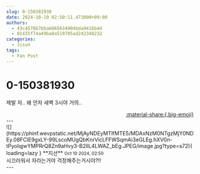 ```yaml
---
slug: 0-150381930
date: 2024-10-10 02:50:11.473000+09:00
authors:
  - 43c4578b7bba6065634904bda9416b4d
  - 01435f74a49ba8a519705ad242348232
categories:
  - Jisun
tags:
  - Fan Post
---
```


# 0-150381930

<div class="post-container" markdown="1">
<div class="content-container md-sidebar__scrollwrap" markdown="1">

제발 자.. 왜 안자 새벽 3시야 거의..

</div>
</div>

<div style="text-align: right;" markdown="1">
<a href="https://weverse.io/fromis9/fanpost/0-150381930" style="text-align: right;">:material-share:{.big-emoji}</a>
</div>
---

<div class="comments-container md-sidebar__scrollwrap" markdown="1">
<div class="comment" markdown="1">
<div class='id-container' markdown="1">
![](https://phinf.wevpstatic.net/MjAyNDEyMTlfMTE5/MDAxNzM0NTgzMjY0NDEy.08FClE9gxLY-99LscoMUgQbKnrVicLFFWSqmAi3eGLEg.hXV0n-tPyoIqjwYMPRrQ8Zn9aHvy3-B2llL4LWAZ_bEg.JPEG/image.jpg?type=s72){ loading=lazy }
**<span class="artist">지선</span>** <small>Oct 10 2024, 02:50</small><br>
</div>
<div class='comment-body' markdown="1">
시끄러워서 자라는거야 걱정해주는거시야?!!
</div>
</div>
</div>
---
